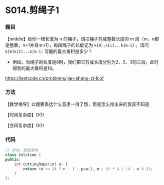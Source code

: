 # S014.剪绳子1

### 题目

【middle】给你一根长度为 n 的绳子，请把绳子剪成整数长度的 m 段（m、n都是整数，n>1并且m>1），每段绳子的长度记为 ```k[0],k[1]...k[m-1]``` 。请问 ```k[0]k[1]...k[m-1]``` 可能的最大乘积是多少？

- 例如，当绳子的长度是8时，我们把它剪成长度分别为2、3、3的三段，此时得到的最大乘积是18。

<https://leetcode.cn/problems/jian-sheng-zi-lcof>

### 方法

【数学推导】此题要表达什么意思一目了然，但是怎么推出来的我真不知道

【时间复杂度】O(1)

【空间复杂度】O(1)

### 代码

```cpp
// 抄的，我是废物
class Solution {
public:
    int cuttingRope(int n) {
        return (n <= 3) ? n - 1 : pow(3, n / 3) * 4 / (4 - n % 3);
    }
};
```

